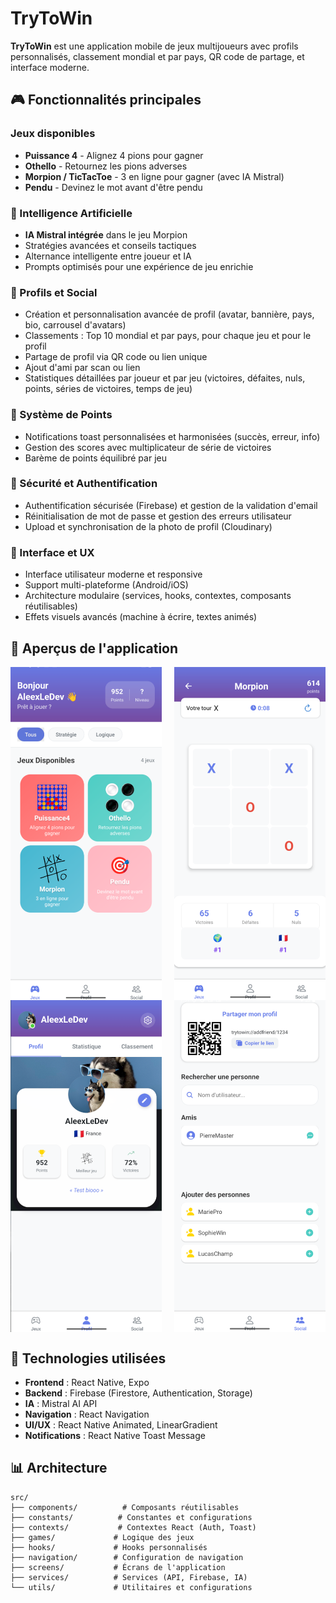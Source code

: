 # TryToWin

**TryToWin** est une application mobile de jeux multijoueurs avec profils personnalisés, classement mondial et par pays, QR code de partage, et interface moderne.

## 🎮 Fonctionnalités principales

### Jeux disponibles

- **Puissance 4** - Alignez 4 pions pour gagner
- **Othello** - Retournez les pions adverses
- **Morpion / TicTacToe** - 3 en ligne pour gagner (avec IA Mistral)
- **Pendu** - Devinez le mot avant d'être pendu

### 🤖 Intelligence Artificielle

- **IA Mistral intégrée** dans le jeu Morpion
- Stratégies avancées et conseils tactiques
- Alternance intelligente entre joueur et IA
- Prompts optimisés pour une expérience de jeu enrichie

### 👤 Profils et Social

- Création et personnalisation avancée de profil (avatar, bannière, pays, bio, carrousel d'avatars)
- Classements : Top 10 mondial et par pays, pour chaque jeu et pour le profil
- Partage de profil via QR code ou lien unique
- Ajout d'ami par scan ou lien
- Statistiques détaillées par joueur et par jeu (victoires, défaites, nuls, points, séries de victoires, temps de jeu)

### 🎯 Système de Points

- Notifications toast personnalisées et harmonisées (succès, erreur, info)
- Gestion des scores avec multiplicateur de série de victoires
- Barème de points équilibré par jeu

### 🔐 Sécurité et Authentification

- Authentification sécurisée (Firebase) et gestion de la validation d'email
- Réinitialisation de mot de passe et gestion des erreurs utilisateur
- Upload et synchronisation de la photo de profil (Cloudinary)

### 🎨 Interface et UX

- Interface utilisateur moderne et responsive
- Support multi-plateforme (Android/iOS)
- Architecture modulaire (services, hooks, contextes, composants réutilisables)
- Effets visuels avancés (machine à écrire, textes animés)

## 📱 Aperçus de l'application

<div style="display: flex; justify-content: space-between; flex-wrap: wrap;">
  <img src="assets/apercu/apercu1.png" width="48%" alt="Aperçu 1">
  <img src="assets/apercu/apercu2.png" width="48%" alt="Aperçu 2">
  <img src="assets/apercu/apercu3.png" width="48%" alt="Aperçu 3">
  <img src="assets/apercu/apercu4.png" width="48%" alt="Aperçu 4">
</div>

## 🚀 Technologies utilisées

- **Frontend** : React Native, Expo
- **Backend** : Firebase (Firestore, Authentication, Storage)
- **IA** : Mistral AI API
- **Navigation** : React Navigation
- **UI/UX** : React Native Animated, LinearGradient
- **Notifications** : React Native Toast Message

## 📊 Architecture

```
src/
├── components/          # Composants réutilisables
├── constants/          # Constantes et configurations
├── contexts/           # Contextes React (Auth, Toast)
├── games/             # Logique des jeux
├── hooks/             # Hooks personnalisés
├── navigation/        # Configuration de navigation
├── screens/           # Écrans de l'application
├── services/          # Services (API, Firebase, IA)
└── utils/             # Utilitaires et configurations
```
